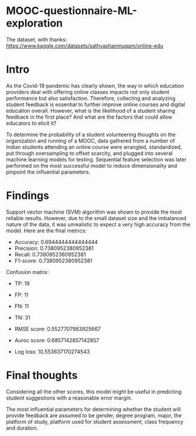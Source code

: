 # MOOC-questionnaire-ML-exploration

The dataset, with thanks: https://www.kaggle.com/datasets/sathyashanmugam/online-edu

# Intro
As the Covid-19 pandemic has clearly shown, the way in which education providers deal with offering online classes impacts not only student performance but also satisfaction. Therefore, collecting and analyzing student feedback is essential to further improve online courses and digital education overall. However, what is the likelihood of a student sharing feedback in the first place? And what are the factors that could allow educators to elicit it?  

To determine the probability of a student volunteering thoughts on the organization and running of a MOOC, data gathered from a number of Indian students attending an online course were wrangled, standardized, put through oversampling to offset scarcity, and plugged into several  machine learning models for testing. Sequential feature selection was later performed on the most successful model to reduce dimensionality and pinpoint the influential parameters.

# Findings
Support vector machine (SVM) algorithm was shown to provide the most reliable results. However, due to the small dataset size and the imbalanced nature of the data, it was unrealistic to expect a very high accuracy from the model. Here are the final metrics:

* Accuracy: 0.6944444444444444
* Precision: 0.7380952380952381
* Recall: 0.7380952380952381
* F1-score: 0.7380952380952381

Confusion matrix:
* TP: 19
* FP: 11
* FN: 11
* TN: 31

* RMSE score: 0.5527707983925667
* Auroc score: 0.6857142857142857
* Log loss: 10.553637170274543

# Final thoughts
Considering all the other scores, this model might be useful in predicting student suggestions with a reasonable error margin.

The most influential parameters for determining whether the student will provide feedback are assumed to be gender, degree program, major,  the platform of study, platform used for student assessment, class frequency and duration.


